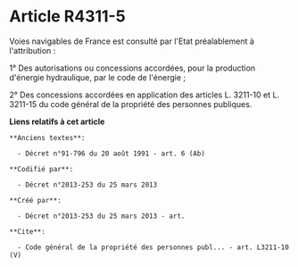 # Article R4311-5

Voies navigables de France est consulté par l'Etat préalablement à l'attribution : 

1° Des autorisations ou concessions accordées, pour la production d'énergie hydraulique, par le code de l'énergie ; 

2° Des concessions accordées en application des articles L. 3211-10 et L. 3211-15 du code général de la propriété des
personnes publiques.

**Liens relatifs à cet article**

	**Anciens textes**:

	  - Décret n°91-796 du 20 août 1991 - art. 6 (Ab)

	**Codifié par**:

	  - Décret n°2013-253 du 25 mars 2013

	**Créé par**:

	  - Décret n°2013-253 du 25 mars 2013 - art.

	**Cite**:

	  - Code général de la propriété des personnes publ... - art. L3211-10 (V)
